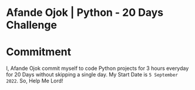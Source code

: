 # Afande Ojok | Python - 20 Days Challenge

# Commitment

I, Afande Ojok commit myself to code Python projects for 3 hours everyday for 20 Days without skipping a single day. My Start Date is `5 September 2022`. So, Help Me Lord!
